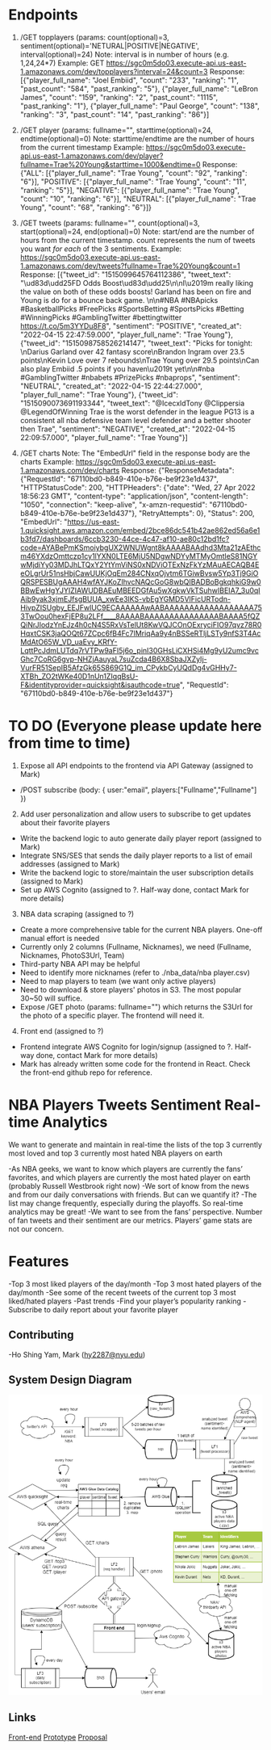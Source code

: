 # Endpoints
1. /GET topplayers (params: count(optional)=3, sentiment(optional)='NETURAL|POSITIVE|NEGATIVE', interval(optional)=24)
Note: interval is in number of hours (e.g. 1,24,24*7)
Example:
GET https://sgc0m5do03.execute-api.us-east-1.amazonaws.com/dev/topplayers?interval=24&count=3
Response:
[{"player_full_name": "Joel Embiid", "count": "233", "ranking": "1", "past_count": "584", "past_ranking": "5"}, {"player_full_name": "LeBron James", "count": "159", "ranking": "2", "past_count": "1115", "past_ranking": "1"}, {"player_full_name": "Paul George", "count": "138", "ranking": "3", "past_count": "14", "past_ranking": "86"}]

2. /GET player (params: fullname="", starttime(optional)=24, endtime(optional)=0)
Note: starttime/endtime are the number of hours from the current timestamp
Example: https://sgc0m5do03.execute-api.us-east-1.amazonaws.com/dev/player?fullname=Trae%20Young&starttime=1000&endtime=0
Response:
{"ALL": [{"player_full_name": "Trae Young", "count": "92", "ranking": "6"}], "POSITIVE": [{"player_full_name": "Trae Young", "count": "11", "ranking": "5"}], "NEGATIVE": [{"player_full_name": "Trae Young", "count": "10", "ranking": "6"}], "NEUTRAL": [{"player_full_name": "Trae Young", "count": "68", "ranking": "6"}]}

3. /GET tweets (params: fullname="", count(optional)=3, start(optional)=24, end(optional)=0)
Note: start/end are the number of hours from the current timestamp. 
count represents the num of tweets you want *for each* of the 3 sentiments.
Example: https://sgc0m5do03.execute-api.us-east-1.amazonaws.com/dev/tweets?fullname=Trae%20Young&count=1
Response:
[{"tweet_id": "1515099645764112386", "tweet_text": "\ud83d\udd25FD Odds Boost\ud83d\udd25\n\nI\u2019m really liking the value on both of these odds boosts! Garland has been on fire and Young is do for a bounce back game. \n\n#NBA #NBApicks #BasketballPicks #FreePicks #SportsBetting #SportsPicks #Betting #WinningPicks #GamblingTwitter #bettingtwitter https://t.co/5m3YYDu8F8", "sentiment": "POSITIVE", "created_at": "2022-04-15 22:47:59.000", "player_full_name": "Trae Young"}, {"tweet_id": "1515098758526214147", "tweet_text": "Picks for tonight: \nDarius Garland over 42 fantasy score\nBrandon Ingram over 23.5 points\nKevin Love over 7 rebounds\nTrae Young over 29.5 points\nCan also play Embiid .5 points if you haven\u2019t yet\n\n#nba #GamblingTwitter #nbabets #PrizePicks #nbaprops", "sentiment": "NEUTRAL", "created_at": "2022-04-15 22:44:27.000", "player_full_name": "Trae Young"}, {"tweet_id": "1515090073691193344", "tweet_text": "@IcecxldTony @Clippersia @LegendOfWinning Trae is the worst defender in the league PG13 is a consistent all nba defensive team level defender and a better shooter then Trae", "sentiment": "NEGATIVE", "created_at": "2022-04-15 22:09:57.000", "player_full_name": "Trae Young"}]

4. /GET charts
Note: The "EmbedUrl" field in the response body are the charts
Example: https://sgc0m5do03.execute-api.us-east-1.amazonaws.com/dev/charts
Response:
{"ResponseMetadata": {"RequestId": "67110bd0-b849-410e-b76e-be9f23e1d437", "HTTPStatusCode": 200, "HTTPHeaders": {"date": "Wed, 27 Apr 2022 18:56:23 GMT", "content-type": "application/json", "content-length": "1050", "connection": "keep-alive", "x-amzn-requestid": "67110bd0-b849-410e-b76e-be9f23e1d437"}, "RetryAttempts": 0}, "Status": 200, "EmbedUrl": "https://us-east-1.quicksight.aws.amazon.com/embed/2bce86dc541b42ae862ed56a6e1b3fd7/dashboards/6ccb3230-44ce-4c47-af10-ae80c12bd1fc?code=AYABePmKSmoiybgUX2WNUWgnt8kAAAABAAdhd3Mta21zAEthcm46YXdzOmttczp1cy1lYXN0LTE6MjU5NDgwNDYyMTMyOmtleS81NGYwMjdiYy03MDJhLTQxY2YtYmViNS0xNDViOTExNzFkYzMAuAECAQB4EeOLgrUr51nsHbjCawUUKjOqEm284CNxqOjvtm6TGiwBvsw5Yp3Tj9GiOQRSPESBUgAAAH4wfAYJKoZIhvcNAQcGoG8wbQIBADBoBgkqhkiG9w0BBwEwHgYJYIZIAWUDBAEuMBEEDGfAu5wXgkwVkTSuhwIBEIA7_3u0qIAib9yak3xjmEJfsgBUUA_xwEe3lKS-vbEgYGMD5VlFicURTodn-HivpZISUgby_EEJFwlUC9ECAAAAAAwAABAAAAAAAAAAAAAAAAAA753TwOou0hexFjEP8u2LFf____8AAAABAAAAAAAAAAAAAAABAAAA5fQZQiNrJIodzYnEJz4h0cN4S5RxVsTelUt8KwVQJCOnOExryciFIO97qvz78R0HqxtCSK3jaQOQt67ZCpc6fB4Fc7IMriqAa9y4nBSSeRTljLSTy9nfS3T4AcMdAtO65W_VD_uaEvy_KRfY-LqttPcJdmLUTdq7rVTPw9aFI5j6o_pinI30GHsLiCXHSi4Mg9yU2umc9vcGhc7CoRG6gvp-NHZjAauyaL7suZcda4B6X8SbaJXZyIj-VurFR51SepIB5AfzGk65S869G1Q_im_CPykbCyUQdDg4vGHHy7-XTBh_ZO2tWKe40D1nUn1ZIqqBsU-F&identityprovider=quicksight&isauthcode=true", "RequestId": "67110bd0-b849-410e-b76e-be9f23e1d437"}

# TO DO (Everyone please update here from time to time)
1. Expose all API endpoints to the frontend via API Gateway (assigned to Mark)
- /POST subscribe (body: { user:"email", players:["Fullname","Fullname"] })
2. Add user personalization and allow users to subscribe to get updates about their favorite players 
- Write the backend logic to auto generate daily player report (assigned to Mark)
- Integrate SNS/SES that sends the daily player reports to a list of email addresses (assigned to Mark)
- Write the backend logic to store/maintain the user subscription details (assigned to Mark)
- Set up AWS Cognito (assigned to ?. Half-way done, contact Mark for more details)
3. NBA data scraping (assigned to ?)
- Create a more comprehensive table for the current NBA players. One-off manual effort is needed
- Currently only 2 columns (Fullname, Nicknames), we need (Fullname, Nicknames, PhotoS3Url, Team)
- Third-party NBA API may be helpful
- Need to identify more nicknames (refer to ./nba_data/nba player.csv)
- Need to map players to team (we want only active players) 
- Need to download & store players' photos in S3. The most popular 30~50 will suffice. 
- Expose /GET photo (params: fullname="") which returns the S3Url for the photo of a specific player. The frontend will need it.
4. Front end (assigned to ?)
- Frontend integrate AWS Cognito for login/signup (assigned to ?. Half-way done, contact Mark for more details)
- Mark has already written some code for the frontend in React. Check the front-end github repo for reference.

# NBA Players Tweets Sentiment Real-time Analytics
We want to generate and maintain in real-time the lists of the top 3 currently most loved and top 3 currently most hated NBA players on earth

-As NBA geeks, we want to know which players are currently the fans’ favorites, and which players are currently the most hated player on earth (probably Russell Westbrook right now)
-We sort of know from the news and from our daily conversations with friends. But can we quantify it?
-The list may change frequently, especially during the playoffs. So real-time analytics may be great!
-We want to see from the fans’ perspective. Number of fan tweets and their sentiment are our metrics. Players’ game stats are not our concern.

# Features
-Top 3 most liked players of the day/month
-Top 3 most hated players of the day/month
-See some of the recent tweets of the current top 3 most liked/hated players
-Past trends
-Find your player’s popularity ranking
-Subscribe to daily report about your favorite player

## Contributing
-Ho Shing Yam, Mark (hy2287@nyu.edu)

## System Design Diagram
![plot](./nyucloudfinalproj.drawio.png)

## Links
[Front-end](https://nyu-final-proj-front-end.s3.amazonaws.com/index.html)
[Prototype](https://marvelapp.com/prototype/7f6c532/screen/85969524)
[Proposal](https://docs.google.com/document/d/1wvxu2ikUTOj7Iv4xydZlQcTS5IZ8J3_aaN4Ehx_FBcE/edit)